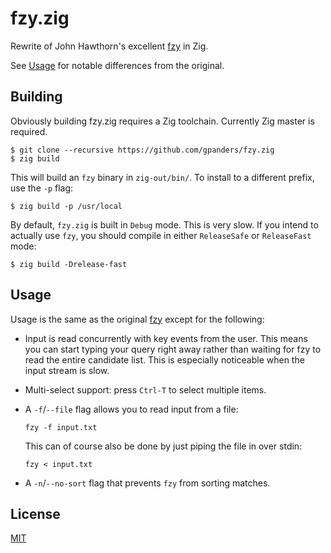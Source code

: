 # fzy.zig

Rewrite of John Hawthorn's excellent [fzy][] in Zig.

See [Usage](#usage) for notable differences from the original.

[fzy]: https://github.com/jhawthorn/fzy

## Building

Obviously building fzy.zig requires a Zig toolchain. Currently Zig master is
required.

```console
$ git clone --recursive https://github.com/gpanders/fzy.zig
$ zig build
```

This will build an `fzy` binary in `zig-out/bin/`. To install to a different
prefix, use the `-p` flag:

```console
$ zig build -p /usr/local
```

By default, `fzy.zig` is built in `Debug` mode. This is very slow. If you
intend to actually use `fzy`, you should compile in either `ReleaseSafe` or
`ReleaseFast` mode:

```console
$ zig build -Drelease-fast
```

## Usage

Usage is the same as the original [fzy][] except for the following:

- Input is read concurrently with key events from the user. This means you can
  start typing your query right away rather than waiting for fzy to read the
  entire candidate list. This is especially noticeable when the input stream is
  slow.
- Multi-select support: press `Ctrl-T` to select multiple items.
- A `-f`/`--file` flag allows you to read input from a file:

      fzy -f input.txt

  This can of course also be done by just piping the file in over stdin:

      fzy < input.txt

- A `-n`/`--no-sort` flag that prevents `fzy` from sorting matches.

## License

[MIT][]

[MIT]: ./LICENSE
